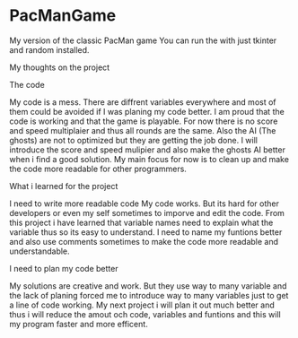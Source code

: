 # PacManGame
My version of the classic PacMan game
You can run the with just tkinter and random installed. 

My thoughts on the project

The code

My code is a mess. There are diffrent variables everywhere and most of them could be avoided if I was planing my code better. I am proud that the code is working and that the game is playable. For now there is no score and speed multiplaier and thus all rounds are the same. Also the AI (The ghosts) are not to optimized but they are getting the job done. I will introduce the score and speed mulipier and also make the ghosts AI better when i find a good solution. My main focus for now is to clean up and make the code more readable for other programmers. 

What i learned for the project

I need to write more readable code
My code works. But its hard for other developers or even my self sometimes to imporve and edit the code. From this project i have learned that variable names need to explain what the variable thus so its easy to understand. I need to name my funtions better and also use comments sometimes to make the code more readable and understandable.




I need to plan my code better

My solutions are creative and work. But they use way to many variable and the lack of planing forced me to introduce way to many variables just to get a line of code working. My next project i will plan it out much better and thus i will reduce the amout och code, variables and funtions and this will my program faster and more efficent.
